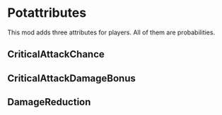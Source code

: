 # Potattributes
This mod adds three attributes for players. All of them are probabilities.
## CriticalAttackChance
## CriticalAttackDamageBonus
## DamageReduction
